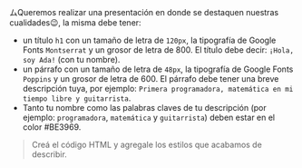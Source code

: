 ムQueremos realizar una presentación en donde se destaquen nuestras cualidades:wink:, la misma debe tener:

- un título `h1` con un tamaño de letra de `120px`, la tipografía de Google Fonts `Montserrat` y un grosor de letra de 800. El título debe decir: `¡Hola, soy Ada!` (con tu nombre).
- un párrafo con un tamaño de letra de `48px`, la tipografía de Google Fonts `Poppins` y un grosor de letra de 600. El párrafo debe tener una breve descripción tuya, por ejemplo: `Primera programadora, matemática en mi tiempo libre y guitarrista`.
- Tanto tu nombre como las palabras claves de tu descripción (por ejemplo: `programadora`, `matemática` y `guitarrista`) deben estar en el color #BE3969.


> Creá el código HTML y agregale los estilos que acabamos de describir.
